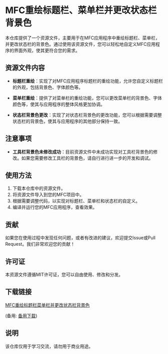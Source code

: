 # MFC重绘标题栏、菜单栏并更改状态栏背景色

本仓库提供了一个资源文件，主要用于在MFC应用程序中重绘标题栏、菜单栏，并更改状态栏的背景色。通过使用该资源文件，您可以轻松地自定义MFC应用程序的界面外观，使其更符合您的需求。

## 资源文件内容

- **标题栏重绘**：实现了对MFC应用程序标题栏的重绘功能，允许您自定义标题栏的外观，包括背景色、字体颜色等。
  
- **菜单栏重绘**：提供了对菜单栏的重绘功能，您可以更改菜单栏的背景色、字体颜色等，使其与应用程序的整体风格更加协调。

- **状态栏背景色更改**：实现了对状态栏背景色的更改功能，您可以根据需要调整状态栏的背景色，使其与应用程序的其他部分保持一致。

## 注意事项

- **工具栏背景色未修改成功**：目前资源文件中未成功实现对工具栏背景色的修改。如果您需要修改工具栏的背景色，请自行进行进一步的开发和调试。

## 使用方法

1. 下载本仓库中的资源文件。
2. 将资源文件导入到您的MFC项目中。
3. 根据需要调整代码，以实现对标题栏、菜单栏和状态栏的自定义。
4. 编译并运行您的MFC应用程序，查看效果。

## 贡献

如果您在使用过程中发现任何问题，或者有改进的建议，欢迎提交Issue或Pull Request。我们非常欢迎您的贡献！

## 许可证

本资源文件遵循MIT许可证，您可以自由使用、修改和分发。

## 下载链接
[MFC重绘标题栏菜单栏并更改状态栏背景色](https://pan.quark.cn/s/1b171a90df4f) 

(备用: [备用下载](https://pan.baidu.com/s/1ZiB48IXdCV7HcfmlSZnwVg?pwd=q6cu))

## 说明

该仓库仅用于学习交流，请勿用于商业用途。
